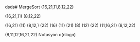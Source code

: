 dsds# MergeSort
(16,21,11,8,12,22)

(16,21,11)  (8,12,22)

(16,21) (11)     (8,12,) (22)
(16) (11) (21)   (8) (12) (22)
(11,16,21)       (8,12,22)


(8,11,12,16,21,22)
Notasyon o(nlogn) 